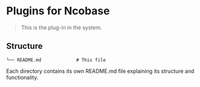 # Plugins for Ncobase

> This is the plug-in in the system.

## Structure

```plantext
└── README.md             # This file
```

Each directory contains its own README.md file explaining its structure and functionality.

